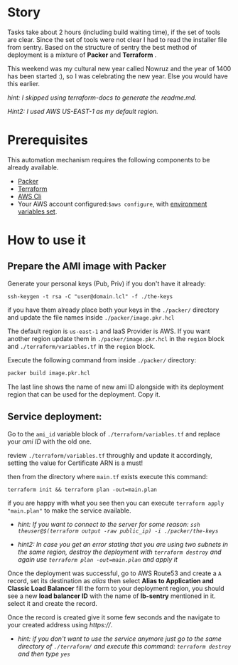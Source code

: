 # Story

Tasks take about 2 hours (including build waiting time), if the set of tools are clear. Since the set of tools were not clear I had to read the installer file from sentry. Based on the structure of sentry the best method of deployment is a mixture of **Packer** and **Terraform** .

This weekend was my cultural new year called Nowruz and the year of 1400 has been started :), so I was celebrating the new year. Else you would have this earlier.

*hint:* *I skipped using terraform-docs to generate the readme.md.* 

*Hint2: I used AWS US-EAST-1 as my default region.*

# Prerequisites

This automation mechanism requires the following components to be already available.
- [Packer](https://learn.hashicorp.com/tutorials/packer/getting-started-install)
- [Terraform](https://learn.hashicorp.com/tutorials/terraform/install-cli)
- [AWS Cli](https://docs.aws.amazon.com/cli/latest/userguide/cli-chap-install.html)
- Your AWS account configured:```$aws configure```, with [environment variables set](https://docs.aws.amazon.com/cli/latest/userguide/cli-configure-envvars.html#envvars-set).

# How to use it

## Prepare the AMI image with Packer

Generate your personal keys (Pub, Priv) if you don't have it already:

``ssh-keygen -t rsa -C "user@domain.lcl" -f ./the-keys``

if you have them already place both your keys in the `./packer/` directory and update the file names inside `./packer/image.pkr.hcl`

The default region is `us-east-1` and IaaS Provider is AWS. If you want another region update them in `./packer/image.pkr.hcl`  in the `region` block and `./terraform/variables.tf` in the `region` block.

Execute the following command from inside ``./packer/`` directory:

```bash
packer build image.pkr.hcl
```
The last line shows the name of new ami ID alongside with its deployment region that can be used for the deployment. Copy it.

## Service deployment:

Go to the `ami_id` variable block of `./terraform/variables.tf` and replace your *ami ID* with the old one.

review `./terraform/variables.tf` throughly and update it accordingly, setting the value for Certificate ARN is a must!

then from the directory where `main.tf` exists execute this command: 

```terraform init && terraform plan -out=main.plan```

 if you are happy with what you see then you can execute `terraform apply "main.plan"` to make the service available.

* *hint: If you want to connect to the server for some reason: `ssh theuser@$(terraform output -raw public_ip) -i ./packer/the-keys`*

- *hint2: In case you get an error stating that you are using two subnets in the same region, destroy the deployment with `terraform destroy` and again use `terraform plan -out=main.plan` and apply it*

Once the deployment was successful, go to AWS Route53 and create a `A` record, set its destination as *alias*  then select **Alias to Application and Classic Load Balancer** fill the form to your deployment region, you should see a new **load balancer ID** with the name of **lb-sentry** mentioned in it. select it and create the record.

Once the record is created give it some few seconds and the navigate to your created address using *https://*.

- *hint: if you don't want to use the service anymore just go to the same directory of `./terraform/` and execute this command: `terraform destroy` and then type `yes`*
